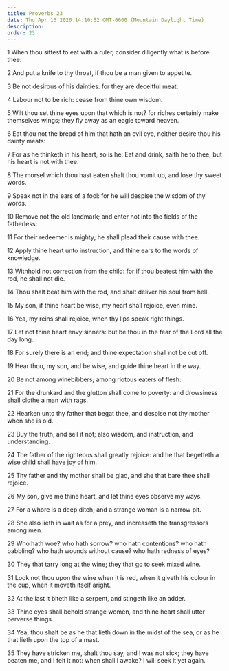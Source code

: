```yaml
---
title: Proverbs 23
date: Thu Apr 16 2020 14:10:52 GMT-0600 (Mountain Daylight Time)
description: 
order: 23
---
```


<p>
  1 When thou sittest to eat with a ruler, consider diligently what is before
  thee:
</p>
<p>2 And put a knife to thy throat, if thou be a man given to appetite.</p>
<p>3 Be not desirous of his dainties: for they are deceitful meat.</p>
<p>4 Labour not to be rich: cease from thine own wisdom.</p>
<p>
  5 Wilt thou set thine eyes upon that which is not? for riches certainly make
  themselves wings; they fly away as an eagle toward heaven.
</p>
<p>
  6 Eat thou not the bread of him that hath an evil eye, neither desire thou his
  dainty meats:
</p>
<p>
  7 For as he thinketh in his heart, so is he: Eat and drink, saith he to thee;
  but his heart is not with thee.
</p>
<p>
  8 The morsel which thou hast eaten shalt thou vomit up, and lose thy sweet
  words.
</p>
<p>
  9 Speak not in the ears of a fool: for he will despise the wisdom of thy
  words.
</p>
<p>
  10 Remove not the old landmark; and enter not into the fields of the
  fatherless:
</p>
<p>11 For their redeemer is mighty; he shall plead their cause with thee.</p>
<p>
  12 Apply thine heart unto instruction, and thine ears to the words of
  knowledge.
</p>
<p>
  13 Withhold not correction from the child: for if thou beatest him with the
  rod, he shall not die.
</p>
<p>
  14 Thou shalt beat him with the rod, and shalt deliver his soul from hell.
</p>
<p>15 My son, if thine heart be wise, my heart shall rejoice, even mine.</p>
<p>16 Yea, my reins shall rejoice, when thy lips speak right things.</p>
<p>
  17 Let not thine heart envy sinners: but be thou in the fear of the Lord all
  the day long.
</p>
<p>
  18 For surely there is an end; and thine expectation shall not be cut off.
</p>
<p>19 Hear thou, my son, and be wise, and guide thine heart in the way.</p>
<p>20 Be not among winebibbers; among riotous eaters of flesh:</p>
<p>
  21 For the drunkard and the glutton shall come to poverty: and drowsiness
  shall clothe a man with rags.
</p>
<p>
  22 Hearken unto thy father that begat thee, and despise not thy mother when
  she is old.
</p>
<p>
  23 Buy the truth, and sell it not; also wisdom, and instruction, and
  understanding.
</p>
<p>
  24 The father of the righteous shall greatly rejoice: and he that begetteth a
  wise child shall have joy of him.
</p>
<p>
  25 Thy father and thy mother shall be glad, and she that bare thee shall
  rejoice.
</p>
<p>26 My son, give me thine heart, and let thine eyes observe my ways.</p>
<p>27 For a whore is a deep ditch; and a strange woman is a narrow pit.</p>
<p>
  28 She also lieth in wait as for a prey, and increaseth the transgressors
  among men.
</p>
<p>
  29 Who hath woe? who hath sorrow? who hath contentions? who hath babbling? who
  hath wounds without cause? who hath redness of eyes?
</p>
<p>30 They that tarry long at the wine; they that go to seek mixed wine.</p>
<p>
  31 Look not thou upon the wine when it is red, when it giveth his colour in
  the cup, when it moveth itself aright.
</p>
<p>32 At the last it biteth like a serpent, and stingeth like an adder.</p>
<p>
  33 Thine eyes shall behold strange women, and thine heart shall utter perverse
  things.
</p>
<p>
  34 Yea, thou shalt be as he that lieth down in the midst of the sea, or as he
  that lieth upon the top of a mast.
</p>
<p>
  35 They have stricken me, shalt thou say, and I was not sick; they have beaten
  me, and I felt it not: when shall I awake? I will seek it yet again.
</p>
